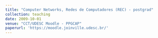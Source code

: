 ```yaml
---
title: "Computer Networks, Redes de Computadores (REC) - postgrad"
collection: teaching
date: 2009-10-01
venue: "CCT/UDESC Moodle - PPGCAP"
paperurl: 'https://moodle.joinville.udesc.br/'
---
```


